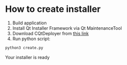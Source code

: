 # How to create installer

1. Build application
2. Install Qt Installer Framework via Qt MaintenanceTool
3. Download CQtDeployer from [this link](https://github.com/QuasarApp/CQtDeployer) 
4. Run python script:
```bash
python3 create.py
```

Your installer is ready